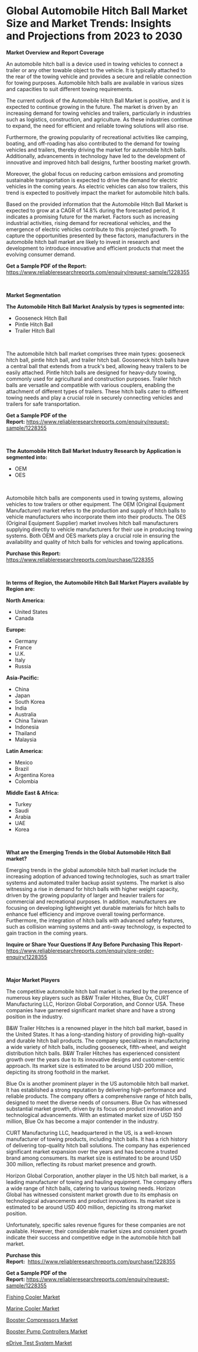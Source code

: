 <p><h1>Global Automobile Hitch Ball Market Size and Market Trends: Insights and Projections from 2023 to 2030</h1></p><p><strong>Market Overview and Report Coverage</strong></p>
<p><p>An automobile hitch ball is a device used in towing vehicles to connect a trailer or any other towable object to the vehicle. It is typically attached to the rear of the towing vehicle and provides a secure and reliable connection for towing purposes. Automobile hitch balls are available in various sizes and capacities to suit different towing requirements.</p><p>The current outlook of the Automobile Hitch Ball Market is positive, and it is expected to continue growing in the future. The market is driven by an increasing demand for towing vehicles and trailers, particularly in industries such as logistics, construction, and agriculture. As these industries continue to expand, the need for efficient and reliable towing solutions will also rise.</p><p>Furthermore, the growing popularity of recreational activities like camping, boating, and off-roading has also contributed to the demand for towing vehicles and trailers, thereby driving the market for automobile hitch balls. Additionally, advancements in technology have led to the development of innovative and improved hitch ball designs, further boosting market growth.</p><p>Moreover, the global focus on reducing carbon emissions and promoting sustainable transportation is expected to drive the demand for electric vehicles in the coming years. As electric vehicles can also tow trailers, this trend is expected to positively impact the market for automobile hitch balls.</p><p>Based on the provided information that the Automobile Hitch Ball Market is expected to grow at a CAGR of 14.8% during the forecasted period, it indicates a promising future for the market. Factors such as increasing industrial activities, rising demand for recreational vehicles, and the emergence of electric vehicles contribute to this projected growth. To capture the opportunities presented by these factors, manufacturers in the automobile hitch ball market are likely to invest in research and development to introduce innovative and efficient products that meet the evolving consumer demand.</p></p>
<p><strong>Get a Sample PDF of the Report:</strong> <a href="https://www.reliableresearchreports.com/enquiry/request-sample/1228355">https://www.reliableresearchreports.com/enquiry/request-sample/1228355</a></p>
<p>&nbsp;</p>
<p><strong>Market Segmentation</strong></p>
<p><strong>The Automobile Hitch Ball Market Analysis by types is segmented into:</strong></p>
<p><ul><li>Gooseneck Hitch Ball</li><li>Pintle Hitch Ball</li><li>Trailer Hitch Ball</li></ul></p>
<p>&nbsp;</p>
<p><p>The automobile hitch ball market comprises three main types: gooseneck hitch ball, pintle hitch ball, and trailer hitch ball. Gooseneck hitch balls have a central ball that extends from a truck's bed, allowing heavy trailers to be easily attached. Pintle hitch balls are designed for heavy-duty towing, commonly used for agricultural and construction purposes. Trailer hitch balls are versatile and compatible with various couplers, enabling the attachment of different types of trailers. These hitch balls cater to different towing needs and play a crucial role in securely connecting vehicles and trailers for safe transportation.</p></p>
<p><strong>Get a Sample PDF of the Report:</strong>&nbsp;<a href="https://www.reliableresearchreports.com/enquiry/request-sample/1228355">https://www.reliableresearchreports.com/enquiry/request-sample/1228355</a></p>
<p>&nbsp;</p>
<p><strong>The Automobile Hitch Ball Market Industry Research by Application is segmented into:</strong></p>
<p><ul><li>OEM</li><li>OES</li></ul></p>
<p>&nbsp;</p>
<p><p>Automobile hitch balls are components used in towing systems, allowing vehicles to tow trailers or other equipment. The OEM (Original Equipment Manufacturer) market refers to the production and supply of hitch balls to vehicle manufacturers who incorporate them into their products. The OES (Original Equipment Supplier) market involves hitch ball manufacturers supplying directly to vehicle manufacturers for their use in producing towing systems. Both OEM and OES markets play a crucial role in ensuring the availability and quality of hitch balls for vehicles and towing applications.</p></p>
<p><strong>Purchase this Report:</strong>&nbsp; <a href="https://www.reliableresearchreports.com/purchase/1228355">https://www.reliableresearchreports.com/purchase/1228355</a></p>
<p>&nbsp;</p>
<p><strong>In terms of Region, the Automobile Hitch Ball Market Players available by Region are:</strong></p>
<p>
    <p> <strong> North America: </strong>
        <ul>
            <li>United States</li>
            <li>Canada</li>
        </ul>
        </p> 
    <p> <strong> Europe: </strong>
        <ul>
            <li>Germany</li>
            <li>France</li>
            <li>U.K.</li>
            <li>Italy</li>
            <li>Russia</li>
        </ul>
        </p> 
    <p> <strong> Asia-Pacific: </strong>
        <ul>
            <li>China</li>
            <li>Japan</li>
            <li>South Korea</li>
            <li>India</li>
            <li>Australia</li>
            <li>China Taiwan</li>
            <li>Indonesia</li>
            <li>Thailand</li>
            <li>Malaysia</li>
        </ul>
        </p> 
    <p> <strong> Latin America: </strong>
        <ul>
            <li>Mexico</li>
            <li>Brazil</li>
            <li>Argentina Korea</li>
            <li>Colombia</li>
        </ul>
        </p> 
    <p> <strong> Middle East & Africa: </strong>
        <ul>
            <li>Turkey</li>
            <li>Saudi</li>
            <li>Arabia</li>
            <li>UAE</li>
            <li>Korea</li>
        </ul>
    </p>
    </p>
<p>&nbsp;</p>
<p><strong>What are the Emerging Trends in the Global Automobile Hitch Ball market?</strong></p>
<p><p>Emerging trends in the global automobile hitch ball market include the increasing adoption of advanced towing technologies, such as smart trailer systems and automated trailer backup assist systems. The market is also witnessing a rise in demand for hitch balls with higher weight capacity, driven by the growing popularity of larger and heavier trailers for commercial and recreational purposes. In addition, manufacturers are focusing on developing lightweight yet durable materials for hitch balls to enhance fuel efficiency and improve overall towing performance. Furthermore, the integration of hitch balls with advanced safety features, such as collision warning systems and anti-sway technology, is expected to gain traction in the coming years.</p></p>
<p><strong>Inquire or Share Your Questions If Any Before Purchasing This Report</strong>- <a href="https://www.reliableresearchreports.com/enquiry/pre-order-enquiry/1228355">https://www.reliableresearchreports.com/enquiry/pre-order-enquiry/1228355</a></p>
<p>&nbsp;</p>
<p><strong>Major Market Players</strong></p>
<p><p>The competitive automobile hitch ball market is marked by the presence of numerous key players such as B&W Trailer Hitches, Blue Ox, CURT Manufacturing LLC, Horizon Global Corporation, and Connor USA. These companies have garnered significant market share and have a strong position in the industry.</p><p>B&W Trailer Hitches is a renowned player in the hitch ball market, based in the United States. It has a long-standing history of providing high-quality and durable hitch ball products. The company specializes in manufacturing a wide variety of hitch balls, including gooseneck, fifth-wheel, and weight distribution hitch balls. B&W Trailer Hitches has experienced consistent growth over the years due to its innovative designs and customer-centric approach. Its market size is estimated to be around USD 200 million, depicting its strong foothold in the market.</p><p>Blue Ox is another prominent player in the US automobile hitch ball market. It has established a strong reputation by delivering high-performance and reliable products. The company offers a comprehensive range of hitch balls, designed to meet the diverse needs of consumers. Blue Ox has witnessed substantial market growth, driven by its focus on product innovation and technological advancements. With an estimated market size of USD 150 million, Blue Ox has become a major contender in the industry.</p><p>CURT Manufacturing LLC, headquartered in the US, is a well-known manufacturer of towing products, including hitch balls. It has a rich history of delivering top-quality hitch ball solutions. The company has experienced significant market expansion over the years and has become a trusted brand among consumers. Its market size is estimated to be around USD 300 million, reflecting its robust market presence and growth.</p><p>Horizon Global Corporation, another player in the US hitch ball market, is a leading manufacturer of towing and hauling equipment. The company offers a wide range of hitch balls, catering to various towing needs. Horizon Global has witnessed consistent market growth due to its emphasis on technological advancements and product innovations. Its market size is estimated to be around USD 400 million, depicting its strong market position.</p><p>Unfortunately, specific sales revenue figures for these companies are not available. However, their considerable market sizes and consistent growth indicate their success and competitive edge in the automobile hitch ball market.</p></p>
<p><strong>Purchase this Report:</strong>&nbsp;&nbsp;<a href="https://www.reliableresearchreports.com/purchase/1228355">https://www.reliableresearchreports.com/purchase/1228355</a></p>
<p></p>
<p><strong>Get a Sample PDF of the Report:</strong>&nbsp;<a href="https://www.reliableresearchreports.com/enquiry/request-sample/1228355">https://www.reliableresearchreports.com/enquiry/request-sample/1228355</a></p>
<p><p><a href="https://medium.com/@elenaglover2023/fishing-cooler-market-research-report-its-history-and-forecast-2023-to-2030-e267c6fa2f61">Fishing Cooler Market</a></p><p><a href="https://medium.com/@stefanokon1939/marine-cooler-market-research-report-its-history-and-forecast-2023-to-2030-8f172d0641f5">Marine Cooler Market</a></p><p><a href="https://www.linkedin.com/pulse/booster-compressors-market-challenges-opportunities-growth-oyfee/">Booster Compressors Market</a></p><p><a href="https://www.linkedin.com/pulse/booster-pump-controllers-market-share-amp-new-trends-analysis-0huke/">Booster Pump Controllers Market</a></p><p><a href="https://github.com/RickHolmes3/Market-Research-Report-List-2/blob/main/edrive-test-system-market.md">eDrive Test System Market</a></p></p>